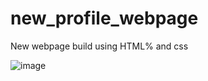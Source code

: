 # new_profile_webpage

New webpage build using HTML% and css


![image](https://user-images.githubusercontent.com/64832169/196497633-fc762aab-0f1d-4be6-9ed1-9db4373b6252.png)
